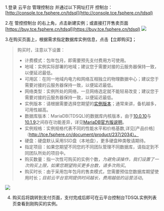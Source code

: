 1.登录 云平台 管理控制台 并通过以下网址打开  控制台：[http://console.tce.fsphere.cn/tdsql](http://console.tce.fsphere.cn/tdsql)

2.在 管控控制台 的右上角，点击新建实例；或直接打开售卖页面[https://buy.tce.fsphere.cn/tdsql](https://buy.tce.fsphere.cn/tdsql)
![](http://imgcache.tce.fsphere.cn/image/mccdn.qcloud.com/static/img/a85919abd21ca9c765f0d6f23833d59b/image.png)


3.在购买页面上，根据需求指定数据库实例信息，点击【立即购买】；
>购买时，注意以下设置：
>
>- 计费模式：包年包月，即需要预先支付费用方可使用。
>- 地域：实例实际部署的地域；建议您于需要对接的云服务器保持一致，以便延迟最低。
>- 可用区：在同一地域内电力和网络互相独立的物理数据中心；建议您于需要对接的云服务器保持一致，以便延迟最低。
>- 网络类型：实例所处的网络，一旦网络选定就不能轻易改变；建议您于需要对接的云服务器保持一致，以便延迟最低。
>- 实例版本：请根据需要选择您期望的[实例版本](http://tce.fsphere.cn/doc/product/237/6918)；通常来讲，备机越多，可用性越高。
>- 数据库版本：MariaDB(TDSQL)的数据库内核版本，由于[10.0.10](https://mariadb.com/kb/en/mariadb/mariadb-10010-changelog/)与[10.1.9](https://mariadb.com/kb/en/mariadb/mariadb-1019-changelog/)之间存在功能差异，详见[MariaDB官方版说明](https://mariadb.org/)。
>- 实例规格：实例规格代表不同的性能水平和价格基数,详见[产品价格]（http://tce.fsphere.cn/document/product/237/2034）。
>- 硬盘：硬盘默认采用SSD盘（本地盘），更多硬盘种类敬请期待。
>- 指定项目：如果您期望不同您的不同团队管理不同数据库，请指定到不同团队所处的项目中。
>- 购买数量：指一次性可购买的实例个数，*为避免误操作，我们设置了一次购买上限，如果您期望购买更多台数，请多次购买*。
>- 购买时长：由于采用包年包月的售卖模式，您需要预估您数据库期望使用时长；*目前云平台官网提供时间越长，费用越低的运营活动*。



![](http://imgcache.tce.fsphere.cn/image/mc.qcloudimg.com/static/img/542a4db8a351d436bbb207ca2cdd4b2e/image.png)



4. 购买后将跳转到支付页面，支付完成后即可在云平台控制台TDSQL实例列表页查看到刚购买的实例。





